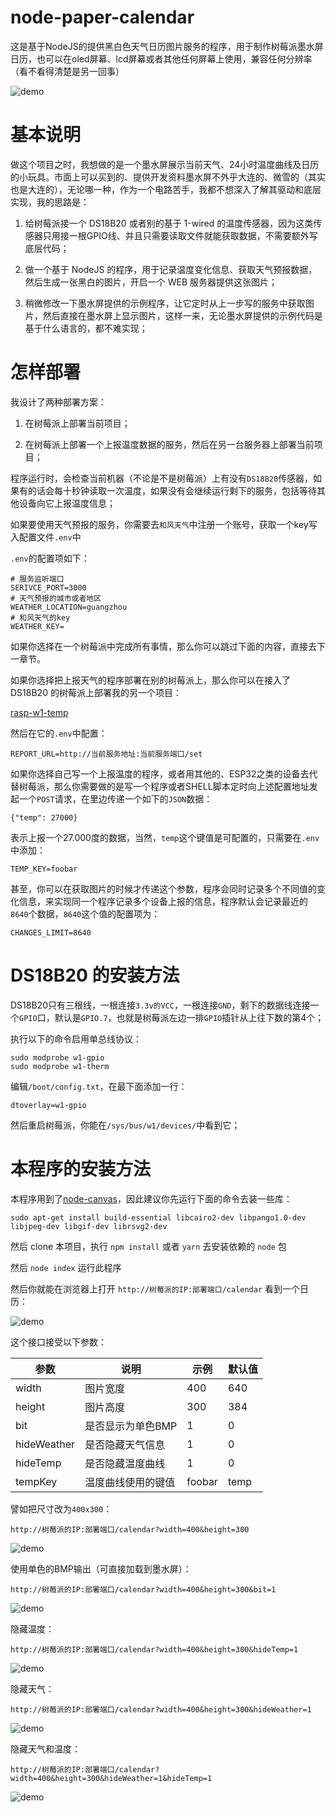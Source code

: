 # node-paper-calendar

这是基于NodeJS的提供黑白色天气日历图片服务的程序，用于制作树莓派墨水屏日历，也可以在oled屏幕、lcd屏幕或者其他任何屏幕上使用，兼容任何分辨率（看不看得清楚是另一回事）

![demo](./demo/pic_1.jpg)

# 基本说明

做这个项目之时，我想做的是一个墨水屏展示当前天气、24小时温度曲线及日历的小玩具。市面上可以买到的、提供开发资料墨水屏不外乎大连的、微雪的（其实也是大连的），无论哪一种，作为一个电路苦手，我都不想深入了解其驱动和底层实现，我的思路是：

1. 给树莓派接一个 DS18B20 或者别的基于 1-wired 的温度传感器，因为这类传感器只用接一根GPIO线、并且只需要读取文件就能获取数据，不需要额外写底层代码；

2. 做一个基于 NodeJS 的程序，用于记录温度变化信息、获取天气预报数据，然后生成一张黑白的图片，开启一个 WEB 服务器提供这张图片；

3. 稍微修改一下墨水屏提供的示例程序，让它定时从上一步写的服务中获取图片，然后直接在墨水屏上显示图片，这样一来，无论墨水屏提供的示例代码是基于什么语言的，都不难实现；

# 怎样部署

我设计了两种部署方案：

1. 在树莓派上部署当前项目；

2. 在树莓派上部署一个上报温度数据的服务，然后在另一台服务器上部署当前项目；

程序运行时，会检查当前机器（不论是不是树莓派）上有没有`DS18B20`传感器，如果有的话会每十秒钟读取一次温度，如果没有会继续运行剩下的服务，包括等待其他设备向它上报温度信息；

如果要使用天气预报的服务，你需要去`和风天气`中注册一个账号，获取一个key写入配置文件`.env`中

`.env`的配置项如下：
```
# 服务监听端口
SERIVCE_PORT=3000
# 天气预报的城市或者地区
WEATHER_LOCATION=guangzhou
# 和风天气的key
WEATHER_KEY=
```

如果你选择在一个树莓派中完成所有事情，那么你可以跳过下面的内容，直接去下一章节。

如果你选择把上报天气的程序部署在别的树莓派上，那么你可以在接入了 DS18B20 的树莓派上部署我的另一个项目：

[rasp-w1-temp](https://github.com/lxrmido/rasp-w1-temp/)

然后在它的`.env`中配置：

```
REPORT_URL=http://当前服务地址:当前服务端口/set
```

如果你选择自己写一个上报温度的程序，或者用其他的、ESP32之类的设备去代替树莓派，那么你需要做的是写一个程序或者SHELL脚本定时向上述配置地址发起一个`POST`请求，在里边传递一个如下的`JSON`数据：

```
{"temp": 27000}
```

表示上报一个27.000度的数据，当然，`temp`这个键值是可配置的，只需要在`.env`中添加：

```
TEMP_KEY=foobar
```

甚至，你可以在获取图片的时候才传递这个参数，程序会同时记录多个不同值的变化信息，来实现同一个程序记录多个设备上报的信息，程序默认会记录最近的`8640`个数据，`8640`这个值的配置项为：

```
CHANGES_LIMIT=8640
```

# DS18B20 的安装方法

DS18B20只有三根线，一根连接`3.3v的VCC`，一根连接`GND`，剩下的数据线连接一个`GPIO`口，默认是`GPIO.7`，也就是树莓派左边一排`GPIO`插针从上往下数的第4个；

执行以下的命令启用单总线协议：

```
sudo modprobe w1-gpio
sudo modprobe w1-therm
```

编辑`/boot/config.txt`，在最下面添加一行：

```
dtoverlay=w1-gpio
```

然后重启树莓派，你能在`/sys/bus/w1/devices/`中看到它；

# 本程序的安装方法

本程序用到了[node-canvas](https://www.npmjs.com/package/canvas)，因此建议你先运行下面的命令去装一些库：

```
sudo apt-get install build-essential libcairo2-dev libpango1.0-dev libjpeg-dev libgif-dev librsvg2-dev
```

然后 clone 本项目，执行 `npm install` 或者 `yarn` 去安装依赖的 `node` 包

然后 `node index` 运行此程序

然后你就能在浏览器上打开 `http://树莓派的IP:部署端口/calendar` 看到一个日历：

![demo](./demo/default.jpeg)

这个接口接受以下参数：

|参数|说明|示例|默认值|
|---|---|---|---|
|width|图片宽度|400|640|
|height|图片高度|300|384|
|bit|是否显示为单色BMP|1|0|
|hideWeather|是否隐藏天气信息|1|0|
|hideTemp|是否隐藏温度曲线|1|0|
|tempKey|温度曲线使用的键值|foobar|temp|

譬如把尺寸改为`400x300`：

`http://树莓派的IP:部署端口/calendar?width=400&height=300`

![demo](./demo/400300.jpeg)

使用单色的BMP输出（可直接加载到墨水屏）：

`http://树莓派的IP:部署端口/calendar?width=400&height=300&bit=1`

![demo](./demo/400300.bmp)

隐藏温度：

`http://树莓派的IP:部署端口/calendar?width=400&height=300&hideTemp=1`

![demo](./demo/hideTemp.jpeg)

隐藏天气：

`http://树莓派的IP:部署端口/calendar?width=400&height=300&hideWeather=1`

![demo](./demo/hideWeather.jpeg)

隐藏天气和温度：

`http://树莓派的IP:部署端口/calendar?width=400&height=300&hideWeather=1&hideTemp=1`

![demo](./demo/hideWeatherAndTemp.jpeg)
